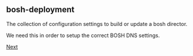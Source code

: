 ## bosh-deployment

The collection of configuration settings to build or update a bosh director.

We need this in order to setup the correct BOSH DNS settings.

[Next](03-cf-deployment.md)